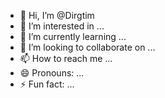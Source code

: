 - 👋 Hi, I’m @Dirgtim
- 👀 I’m interested in ...
- 🌱 I’m currently learning ...
- 💞️ I’m looking to collaborate on ...
- 📫 How to reach me ...
- 😄 Pronouns: ...
- ⚡ Fun fact: ...

<!---
Dirgtim/Dirgtim is a ✨ special ✨ repository because its `README.md` (this file) appears on your GitHub profile.
You can click the Preview link to take a look at your changes.
--->
